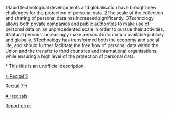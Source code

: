 
1Rapid technological developments and globalisation have brought new challenges for the protection of personal data. 2The scale of the collection and sharing of personal data has increased significantly. 3Technology allows both private companies and public authorities to make use of personal data on an unprecedented scale in order to pursue their activities. 4Natural persons increasingly make personal information available publicly and globally. 5Technology has transformed both the economy and social life, and should further facilitate the free flow of personal data within the Union and the transfer to third countries and international organisations, while ensuring a high level of the protection of personal data.


\* This title is an unofficial description.




[←Recital 5](https://gdpr-info.eu/recitals/no-5/ "5 - Cooperation Between Member States to Exchange Personal Data")


[Recital 7→](https://gdpr-info.eu/recitals/no-7/ "7 - The Framework is Based on Control and Certainty")


[All recitals](https://gdpr-info.eu/recitals/)

[Report error](https://gdpr-info.eu/gf/?TB_iframe=true&height=306 "Your message")

